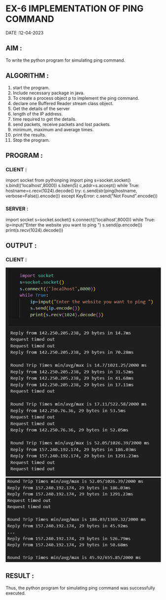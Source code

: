 # EX-6 IMPLEMENTATION OF PING COMMAND

DATE :12-04-2023

## AIM :
To write the python program for simulating ping command.

## ALGORITHM :

1. start the program.
2. Include necessary package in java.
3. To create a process object p to implement the ping command.
4. declare one Buffered Reader stream class object.
5. Get the details of the server
6. length of the IP address.
7. time required to get the details.
8. send packets, receive packets and lost packets. 
9. minimum, maximum and average times.
10. print the results. 
11. Stop the program.


## PROGRAM :

### CLIENT :
import socket
from pythonping import ping
s=socket.socket()
s.bind(('localhost',8000))
s.listen(5)
c,addr=s.accept()
while True:
    hostname=c.recv(1024).decode()
    try:
        c.send(str(ping(hostname, verbose=False)).encode())
    except KeyError:
        c.send("Not Found".encode())
### SERVER :

import socket
s=socket.socket()
s.connect(('localhost',8000))
while True:
    ip=input("Enter the website you want to ping ")
    s.send(ip.encode())
    print(s.recv(1024).decode())

## OUTPUT :

### CLIENT :
![](./1.png)
![](./2.png)
## RESULT :
Thus, the python program for simulating ping command was successfully executed.
